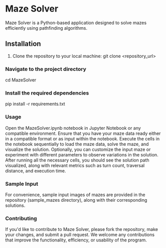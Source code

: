 # Maze Solver
Maze Solver is a Python-based application designed to solve mazes efficiently using pathfinding algorithms.
## Installation
1. Clone the repository to your local machine:
git clone <repository_url>
### Navigate to the project directory
cd MazeSolver
### Install the required dependencies
pip install -r requirements.txt

### Usage
Open the MazeSolver.ipynb notebook in Jupyter Notebook or any compatible environment.
Ensure that you have your maze data ready either in a compatible format or as input within the notebook.
Execute the cells in the notebook sequentially to load the maze data, solve the maze, and visualize the solution.
Optionally, you can customize the input maze or experiment with different parameters to observe variations in the solution.
After running all the necessary cells, you should see the solution path visualized, along with relevant metrics such as turn count, traversal distance, and execution time.
### Sample Input
For convenience, sample input images of mazes are provided in the repository (sample_mazes directory), along with their corresponding solutions.
### Contributing
If you'd like to contribute to Maze Solver, please fork the repository, make your changes, and submit a pull request. We welcome any contributions that improve the functionality, efficiency, or usability of the program.
